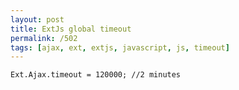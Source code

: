 ```yaml
---
layout: post
title: ExtJs global timeout
permalink: /502
tags: [ajax, ext, extjs, javascript, js, timeout]
---
```


<code>Ext.Ajax.timeout = 120000; //2 minutes


